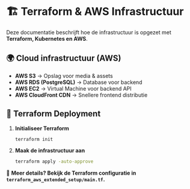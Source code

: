 # 🏗️ Terraform & AWS Infrastructuur

Deze documentatie beschrijft hoe de infrastructuur is opgezet met **Terraform, Kubernetes en AWS**.

## 🌍 **Cloud infrastructuur (AWS)**
- **AWS S3** → Opslag voor media & assets
- **AWS RDS (PostgreSQL)** → Database voor backend
- **AWS EC2** → Virtual Machine voor backend API
- **AWS CloudFront CDN** → Snellere frontend distributie

## 🚀 Terraform Deployment
1. **Initialiseer Terraform**  
   ```bash
   terraform init
   ```
2. **Maak de infrastructuur aan**  
   ```bash
   terraform apply -auto-approve
   ```

📌 **Meer details? Bekijk de Terraform configuratie in `terraform_aws_extended_setup/main.tf`.**

